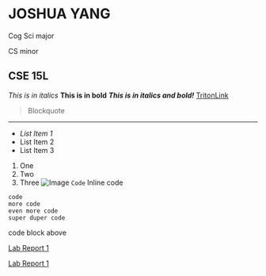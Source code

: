 # JOSHUA YANG
Cog Sci major 

CS minor
## CSE 15L
*This is in italics*
**This is in bold**
***This is in italics and bold!***
[TritonLink](https://act.ucsd.edu/myTritonlink20/display.htm)
>Blockquote


---
* *List Item 1*
* List Item 2
* List Item 3
1. One
2. Two
3. Three
![Image](https://ucsdnews.ucsd.edu/news_uploads/Resized_Geisel_Library_08.31.jpg)
`Code` Inline code
```
code
more code
even more code
super duper code
```
code block above

[Lab Report 1](lab-report-1-week-2.html)

[Lab Report 1](https://<jahyng>.github.io/<cse15l-lab-reports>/lab-report-1-week-2.html)

